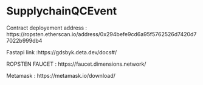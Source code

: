 # SupplychainQCEvent

<p> Contract deployement address : https://ropsten.etherscan.io/address/0x294befe9cd6a95f5762526d7420d77022b999db4 </p>
<p> Fastapi link :https://gdsbyk.deta.dev/docs#/ </p>

<p> ROPSTEN FAUCET : https://faucet.dimensions.network/ </p> 

<p> Metamask : https://metamask.io/download/</p>

